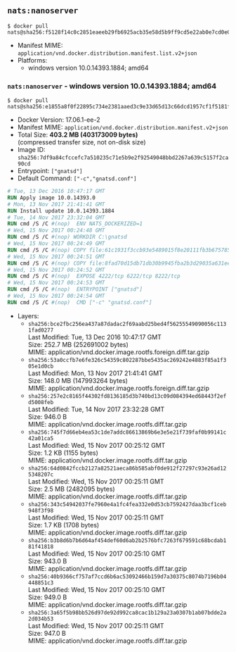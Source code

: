 ## `nats:nanoserver`

```console
$ docker pull nats@sha256:f5128f14c0c2851eaeeb29fb6925acb35e58d5b9ff9cd5e22ab0e7cd0e099f38
```

-	Manifest MIME: `application/vnd.docker.distribution.manifest.list.v2+json`
-	Platforms:
	-	windows version 10.0.14393.1884; amd64

### `nats:nanoserver` - windows version 10.0.14393.1884; amd64

```console
$ docker pull nats@sha256:e1855a8f0f22895c734e2381aaed3c9e33d65d13c66dcd1957cf1f5181f40b19
```

-	Docker Version: 17.06.1-ee-2
-	Manifest MIME: `application/vnd.docker.distribution.manifest.v2+json`
-	Total Size: **403.2 MB (403173009 bytes)**  
	(compressed transfer size, not on-disk size)
-	Image ID: `sha256:7df9a84cfccefc7a510235c71e5b9e2f92549048bbd2267a639c5157f2ca90cd`
-	Entrypoint: `["gnatsd"]`
-	Default Command: `["-c","gnatsd.conf"]`

```dockerfile
# Tue, 13 Dec 2016 10:47:17 GMT
RUN Apply image 10.0.14393.0
# Mon, 13 Nov 2017 21:41:41 GMT
RUN Install update 10.0.14393.1884
# Tue, 14 Nov 2017 23:32:04 GMT
RUN cmd /S /C #(nop)  ENV NATS_DOCKERIZED=1
# Wed, 15 Nov 2017 00:24:48 GMT
RUN cmd /S /C #(nop) WORKDIR C:\gnatsd
# Wed, 15 Nov 2017 00:24:49 GMT
RUN cmd /S /C #(nop) COPY file:61c1931f3ccb93e5489015f8e20111fb3b675785d0003458700c148a3daff2df in gnatsd.exe 
# Wed, 15 Nov 2017 00:24:51 GMT
RUN cmd /S /C #(nop) COPY file:8fad70d15db71db30b9945fba2b3d29035a631ee4fe410e797aef6981c2a1879 in gnatsd.conf 
# Wed, 15 Nov 2017 00:24:52 GMT
RUN cmd /S /C #(nop)  EXPOSE 4222/tcp 6222/tcp 8222/tcp
# Wed, 15 Nov 2017 00:24:53 GMT
RUN cmd /S /C #(nop)  ENTRYPOINT ["gnatsd"]
# Wed, 15 Nov 2017 00:24:54 GMT
RUN cmd /S /C #(nop)  CMD ["-c" "gnatsd.conf"]
```

-	Layers:
	-	`sha256:bce2fbc256ea437a87dadac2f69aabd25bed4f56255549090056c1131fad0277`  
		Last Modified: Tue, 13 Dec 2016 10:47:17 GMT  
		Size: 252.7 MB (252691002 bytes)  
		MIME: application/vnd.docker.image.rootfs.foreign.diff.tar.gzip
	-	`sha256:53a0ccfb7e6fe326c54359c802287bbe5435ac269242e4883f85a1f305e1d0cb`  
		Last Modified: Mon, 13 Nov 2017 21:41:41 GMT  
		Size: 148.0 MB (147993264 bytes)  
		MIME: application/vnd.docker.image.rootfs.foreign.diff.tar.gzip
	-	`sha256:257e2c8165f44302fd8136185d3b740bd13c09d084394ed68443f2efd5008feb`  
		Last Modified: Tue, 14 Nov 2017 23:32:28 GMT  
		Size: 946.0 B  
		MIME: application/vnd.docker.image.rootfs.diff.tar.gzip
	-	`sha256:745f7d66eb4ea53c1de7addc86613869b6e3e5e21f739faf0b99141c42a01ca5`  
		Last Modified: Wed, 15 Nov 2017 00:25:12 GMT  
		Size: 1.2 KB (1155 bytes)  
		MIME: application/vnd.docker.image.rootfs.diff.tar.gzip
	-	`sha256:64d0842fccb2127a82521aeca86b585abf0de912f27297c93e26ad125348207c`  
		Last Modified: Wed, 15 Nov 2017 00:25:11 GMT  
		Size: 2.5 MB (2482095 bytes)  
		MIME: application/vnd.docker.image.rootfs.diff.tar.gzip
	-	`sha256:343c54942037fe7960e4a1fc4fea332e0d53cb7592427daa3bcf1ceb948f3f98`  
		Last Modified: Wed, 15 Nov 2017 00:25:11 GMT  
		Size: 1.7 KB (1708 bytes)  
		MIME: application/vnd.docker.image.rootfs.diff.tar.gzip
	-	`sha256:b3b8d6b7b6d64af454def60d6ab2b2576bfc7263f679591c68bcdab181f41818`  
		Last Modified: Wed, 15 Nov 2017 00:25:10 GMT  
		Size: 943.0 B  
		MIME: application/vnd.docker.image.rootfs.diff.tar.gzip
	-	`sha256:40b9366cf757af7ccd6b6ac53092466b159d7a30375c8074b7196b04448851c3`  
		Last Modified: Wed, 15 Nov 2017 00:25:10 GMT  
		Size: 949.0 B  
		MIME: application/vnd.docker.image.rootfs.diff.tar.gzip
	-	`sha256:3a65f5b98bb526d97de92d992ca8cac1b129a23a0307b1ab07bdde2a2d034b53`  
		Last Modified: Wed, 15 Nov 2017 00:25:11 GMT  
		Size: 947.0 B  
		MIME: application/vnd.docker.image.rootfs.diff.tar.gzip

